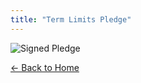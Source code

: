 ```yaml
---
title: "Term Limits Pledge"
---
```


![Signed Pledge](/images/Jimmy_Term_Limit_Pledge.jpg)

[← Back to Home](/)
